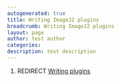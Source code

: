 ```yaml
---
autogenerated: true
title: Writing ImageJ2 plugins
breadcrumb: Writing ImageJ2 plugins
layout: page
author: test author
categories: 
description: test description
---
```


1.  REDIRECT [Writing plugins](Writing_plugins "wikilink")
